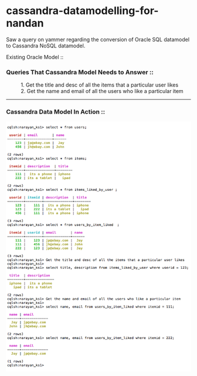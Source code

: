 # cassandra-datamodelling-for-nandan
Saw a query on yammer regarding the conversion of Oracle SQL datamodel to Cassandra NoSQL datamodel.

Existing Oracle Model ::


### Queries That Cassandra Model Needs to Answer ::
<dl>
  <dd>1. Get the title and desc of all the items that a particular user likes</dd>
  
  <dd>2. Get the name and email of all the users who like a particular item</dd>
</dl>

----

### Cassandra Data Model In Action ::

![alt tag](./cassandra-data-model.png "Description goes here")
